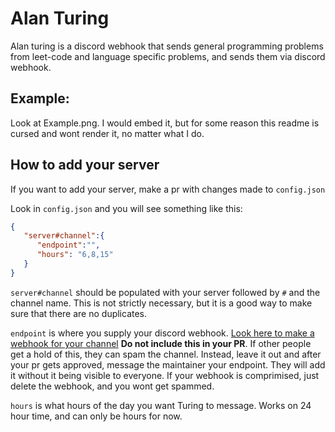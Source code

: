 # Alan Turing

Alan turing is a discord webhook that sends general programming problems from leet-code and language specific problems, and sends them via discord webhook.

## Example:

Look at Example.png. I would embed it, but for some reason this readme is cursed and wont render it, no matter what I do. 

## How to add your server

If you want to add your server, make a pr with changes made to `config.json`

Look in `config.json` and you will see something like this:

```JSON
{
   "server#channel":{
      "endpoint":"",
      "hours": "6,8,15"
   }
}

```

`server#channel` should be populated with your server followed by `#` and the channel name. This is not strictly necessary, but it is a good way to make sure that there are no duplicates.

`endpoint` is where you supply your discord webhook. [Look here to make a webhook for your channel](https://support.discord.com/hc/en-us/articles/228383668-Intro-to-Webhooks) **Do not include this in your PR**. If other people get a hold of this, they can spam the channel. Instead, leave it out and after your pr gets approved, message the maintainer your endpoint. They will add it without it being visible to everyone. If your webhook is comprimised, just delete the webhook, and you wont get spammed.

`hours` is what hours of the day you want Turing to message. Works on 24 hour time, and can only be hours for now.
